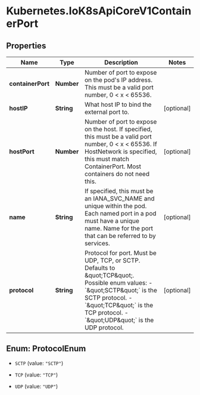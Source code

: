 # Kubernetes.IoK8sApiCoreV1ContainerPort

## Properties

Name | Type | Description | Notes
------------ | ------------- | ------------- | -------------
**containerPort** | **Number** | Number of port to expose on the pod&#39;s IP address. This must be a valid port number, 0 &lt; x &lt; 65536. | 
**hostIP** | **String** | What host IP to bind the external port to. | [optional] 
**hostPort** | **Number** | Number of port to expose on the host. If specified, this must be a valid port number, 0 &lt; x &lt; 65536. If HostNetwork is specified, this must match ContainerPort. Most containers do not need this. | [optional] 
**name** | **String** | If specified, this must be an IANA_SVC_NAME and unique within the pod. Each named port in a pod must have a unique name. Name for the port that can be referred to by services. | [optional] 
**protocol** | **String** | Protocol for port. Must be UDP, TCP, or SCTP. Defaults to \&quot;TCP\&quot;.  Possible enum values:  - &#x60;\&quot;SCTP\&quot;&#x60; is the SCTP protocol.  - &#x60;\&quot;TCP\&quot;&#x60; is the TCP protocol.  - &#x60;\&quot;UDP\&quot;&#x60; is the UDP protocol. | [optional] 



## Enum: ProtocolEnum


* `SCTP` (value: `"SCTP"`)

* `TCP` (value: `"TCP"`)

* `UDP` (value: `"UDP"`)





